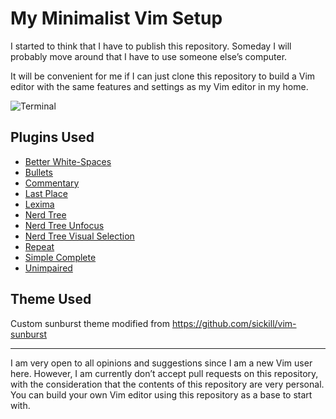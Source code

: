 My Minimalist Vim Setup
=======================

I started to think that I have to publish this repository. Someday I will probably move around that I have to use someone else&rsquo;s computer.

It will be convenient for me if I can just clone this repository to build a Vim editor with the same features and settings as my Vim editor in my home.

![Terminal](https://user-images.githubusercontent.com/1669261/103908561-2e7d1d00-5135-11eb-9a9f-e72b545fe66e.png)

Plugins Used
------------

 - [Better White-Spaces](https://github.com/ntpeters/vim-better-whitespace)
 - [Bullets](https://github.com/dkarter/bullets.vim)
 - [Commentary](https://github.com/tpope/vim-commentary)
 - [Last Place](https://github.com/farmergreg/vim-lastplace)
 - [Lexima](https://github.com/cohama/lexima.vim)
 - [Nerd Tree](https://github.com/preservim/nerdtree)
 - [Nerd Tree Unfocus](https://github.com/baopham/vim-nerdtree-unfocus)
 - [Nerd Tree Visual Selection](https://github.com/PhilRunninger/nerdtree-visual-selection)
 - [Repeat](https://github.com/tpope/vim-repeat)
 - [Simple Complete](https://github.com/maxboisvert/vim-simple-complete)
 - [Unimpaired](https://github.com/tpope/vim-unimpaired)

Theme Used
----------

Custom sunburst theme modified from <https://github.com/sickill/vim-sunburst>

---

I am very open to all opinions and suggestions since I am a new Vim user here. However, I am currently don&rsquo;t accept pull requests on this repository, with the consideration that the contents of this repository are very personal. You can build your own Vim editor using this repository as a base to start with.
